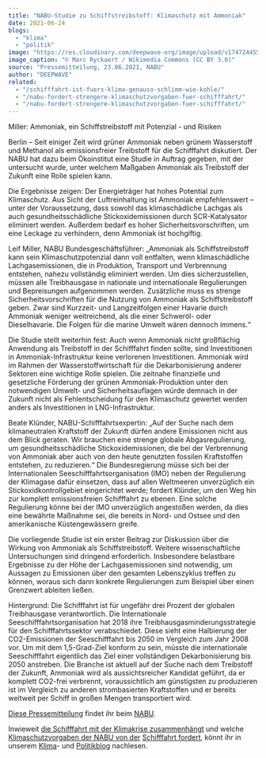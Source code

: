 ```yaml
---
title: "NABU-Studie zu Schiffstreibstoff: Klimaschutz mit Ammoniak"
date: 2021-06-24
blogs: 
  - "klima"
  - "politik"
image: "https://res.cloudinary.com/deepwave-org/image/upload/v1747244551/deepwave.org/MV_CSCL_Mercury_R01.jpg"
image_caption: "© Marc Ryckaert / Wikimedia Commons (CC BY 3.0)"
source: "Pressemitteilung, 23.06.2021, NABU"
author: "DEEPWAVE"
related: 
  - "/schifffahrt-ist-fuers-klima-genauso-schlimm-wie-kohle/"
  - "/nabu-fordert-strengere-klimaschutzvorgaben-fuer-schifffahrt/"
  - "/nabu-fordert-strengere-klimaschutzvorgaben-fuer-schifffahrt/"
---
```


Miller: Ammoniak, ein Schiffstreibstoff mit Potenzial - und Risiken

Berlin – Seit einiger Zeit wird grüner Ammoniak neben grünem Wasserstoff und Methanol als emissionsfreier Treibstoff für die Schifffahrt diskutiert. Der NABU hat dazu beim Ökoinstitut eine Studie in Auftrag gegeben, mit der untersucht wurde, unter welchem Maßgaben Ammoniak als Treibstoff der Zukunft eine Rolle spielen kann.

Die Ergebnisse zeigen: Der Energieträger hat hohes Potential zum Klimaschutz. Aus Sicht der Luftreinhaltung ist Ammoniak empfehlenswert – unter der Voraussetzung, dass sowohl das klimaschädliche Lachgas als auch gesundheitsschädliche Stickoxidemissionen durch SCR-Katalysator eliminiert werden. Außerdem bedarf es hoher Sicherheitsvorschriften, um eine Leckage zu verhindern, denn Ammoniak ist hochgiftig.

Leif Miller, NABU Bundesgeschäftsführer: „Ammoniak als Schiffstreibstoff kann sein Klimaschutzpotenzial dann voll entfalten, wenn klimaschädliche Lachgasemissionen, die in Produktion, Transport und Verbrennung entstehen, nahezu vollständig eliminiert werden. Um dies sicherzustellen, müssen alle Treibhausgase in nationale und internationale Regulierungen und Bepreisungen aufgenommen werden. Zusätzliche muss es strenge Sicherheitsvorschriften für die Nutzung von Ammoniak als Schiffstreibstoff geben. Zwar sind Kurzzeit- und Langzeitfolgen einer Havarie durch Ammoniak weniger weitreichend, als die einer Schweröl- oder Dieselhavarie. Die Folgen für die marine Umwelt wären dennoch immens.“

Die Studie stellt weiterhin fest: Auch wenn Ammoniak nicht großflächig Anwendung als Treibstoff in der Schifffahrt finden sollte, sind Investitionen in Ammoniak-Infrastruktur keine verlorenen Investitionen. Ammoniak wird im Rahmen der Wasserstoffwirtschaft für die Dekarbonisierung anderer Sektoren eine wichtige Rolle spielen. Die zeitnahe finanzielle und gesetzliche Förderung der grünen Ammoniak-Produktion unter den notwendigen Umwelt- und Sicherheitsauflagen würde demnach in der Zukunft nicht als Fehlentscheidung für den Klimaschutz gewertet werden anders als Investitionen in LNG-Infrastruktur.

Beate Klünder, NABU-Schifffahrtsexpertin: „Auf der Suche nach dem klimaneutralen Kraftstoff der Zukunft dürfen andere Emissionen nicht aus dem Blick geraten. Wir brauchen eine strenge globale Abgasregulierung, um gesundheitsschädliche Stickoxidemissionen, die bei der Verbrennung von Ammoniak aber auch von den heute genutzten fossilen Kraftstoffen entstehen, zu reduzieren.“ Die Bundesregierung müsse sich bei der Internationalen Seeschifffahrtsorganisation (IMO) neben der Regulierung der Klimagase dafür einsetzen, dass auf allen Weltmeeren unverzüglich ein Stickoxidkontrollgebiet eingerichtet werde; fordert Klünder, um den Weg hin zur komplett emissionsfreien Schifffahrt zu ebenen. Eine solche Regulierung könne bei der IMO unverzüglich angestoßen werden, da dies eine bewährte Maßnahme sei, die bereits in Nord- und Ostsee und den amerikanische Küstengewässern greife.

Die vorliegende Studie ist ein erster Beitrag zur Diskussion über die Wirkung von Ammoniak als Schiffstreibstoff. Weitere wissenschaftliche Untersuchungen sind dringend erforderlich. Insbesondere belastbare Ergebnisse zu der Höhe der Lachgasemissionen sind notwendig, um Aussagen zu Emissionen über den gesamten Lebenszyklus treffen zu können, woraus sich dann konkrete Regulierungen zum Beispiel über einen Grenzwert ableiten ließen.

Hintergrund: Die Schifffahrt ist für ungefähr drei Prozent der globalen Treibhausgase verantwortlich. Die Internationale Seeschifffahrtsorganisation hat 2018 ihre Treibhausgasminderungsstrategie für den Schifffahrtssektor verabschiedet. Diese sieht eine Halbierung der CO2-Emissionen der Seeschifffahrt bis 2050 im Vergleich zum Jahr 2008 vor. Um mit dem 1,5-Grad-Ziel konform zu sein, müsste die internationale Seeschifffahrt eigentlich das Ziel einer vollständigen Dekarbonisierung bis 2050 anstreben. Die Branche ist aktuell auf der Suche nach dem Treibstoff der Zukunft, Ammoniak wird als aussichtsreicher Kandidat geführt, da er komplett CO2-frei verbrennt, voraussichtlich am günstigsten zu produzieren ist im Vergleich zu anderen strombasierten Kraftstoffen und er bereits weltweit per Schiff in großen Mengen transportiert wird.

[Diese Pressemitteilung](https://www.nabu.de/modules/presseservice/index.php?popup=true&db=presseservice&show=31982) findet ihr beim [NABU](https://www.nabu.de/).

Inwieweit [die Schifffahrt mit der Klimakrise zusammenhängt](https://www.deepwave.org/schifffahrt-ist-fuers-klima-genauso-schlimm-wie-kohle/) und welche [Klimaschutzvorgaben der NABU von der](https://www.deepwave.org/nabu-fordert-strengere-klimaschutzvorgaben-fuer-schifffahrt/) [Schifffahrt fordert](https://www.deepwave.org/nabu-fordert-strengere-klimaschutzvorgaben-fuer-schifffahrt/), könnt ihr in unserem [Klima](https://www.deepwave.org/blogs/klima/)\- und [Politikblog](https://www.deepwave.org/blogs/politik/) nachlesen.

